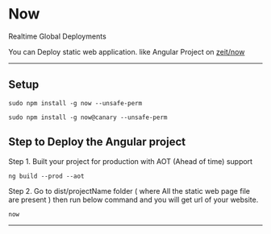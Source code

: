 # Now

Realtime Global Deployments

You can Deploy static web application. like Angular Project on [zeit/now](https://zeit.co/now)

---

## Setup

    sudo npm install -g now --unsafe-perm

    sudo npm install -g now@canary --unsafe-perm

## Step to Deploy the Angular project

Step 1. Built your project for production with AOT (Ahead of time) support

    ng build --prod --aot

Step 2. Go to dist/projectName folder ( where All the static web page file are present ) then run below command and you will get url of your website.

    now

---